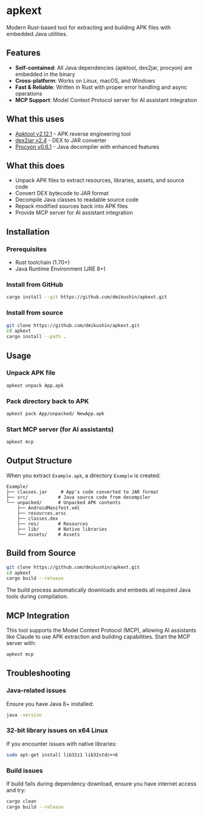 # apkext

Modern Rust-based tool for extracting and building APK files with embedded Java utilities.

## Features

- **Self-contained**: All Java dependencies (apktool, dex2jar, procyon) are embedded in the binary
- **Cross-platform**: Works on Linux, macOS, and Windows
- **Fast & Reliable**: Written in Rust with proper error handling and async operations
- **MCP Support**: Model Context Protocol server for AI assistant integration

## What this uses

- [Apktool v2.12.1](https://github.com/iBotPeaches/Apktool) - APK reverse engineering tool
- [dex2jar v2.4](https://github.com/pxb1988/dex2jar) - DEX to JAR converter
- [Procyon v0.6.1](https://github.com/dmikushin/procyon) - Java decompiler with enhanced features

## What this does

- Unpack APK files to extract resources, libraries, assets, and source code
- Convert DEX bytecode to JAR format
- Decompile Java classes to readable source code
- Repack modified sources back into APK files
- Provide MCP server for AI assistant integration

## Installation

### Prerequisites

- Rust toolchain (1.70+)
- Java Runtime Environment (JRE 8+)

### Install from GitHub

```bash
cargo install --git https://github.com/dmikushin/apkext.git
```

### Install from source

```bash
git clone https://github.com/dmikushin/apkext.git
cd apkext
cargo install --path .
```

## Usage

### Unpack APK file

```bash
apkext unpack App.apk
```

### Pack directory back to APK

```bash
apkext pack App/unpacked/ NewApp.apk
```

### Start MCP server (for AI assistants)

```bash
apkext mcp
```

## Output Structure

When you extract `Example.apk`, a directory `Example` is created:

```
Example/
├── classes.jar     # App's code converted to JAR format
├── src/           # Java source code from decompiler
└── unpacked/      # Unpacked APK contents
    ├── AndroidManifest.xml
    ├── resources.arsc
    ├── classes.dex
    ├── res/       # Resources
    ├── lib/       # Native libraries
    └── assets/    # Assets
```

## Build from Source

```bash
git clone https://github.com/dmikushin/apkext.git
cd apkext
cargo build --release
```

The build process automatically downloads and embeds all required Java tools during compilation.

## MCP Integration

This tool supports the Model Context Protocol (MCP), allowing AI assistants like Claude to use APK extraction and building capabilities. Start the MCP server with:

```bash
apkext mcp
```

## Troubleshooting

### Java-related issues

Ensure you have Java 8+ installed:

```bash
java -version
```

### 32-bit library issues on x64 Linux

If you encounter issues with native libraries:

```bash
sudo apt-get install lib32z1 lib32stdc++6
```

### Build issues

If build fails during dependency download, ensure you have internet access and try:

```bash
cargo clean
cargo build --release
```
